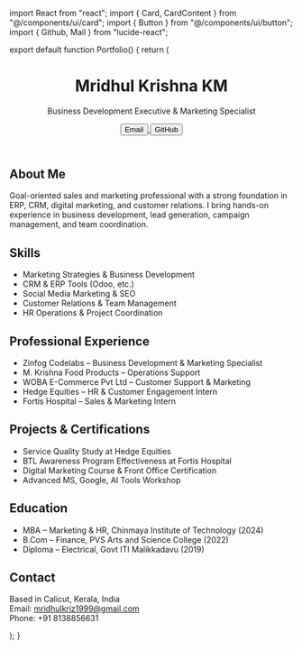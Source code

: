 import React from "react";
import { Card, CardContent } from "@/components/ui/card";
import { Button } from "@/components/ui/button";
import { Github, Mail } from "lucide-react";

export default function Portfolio() {
  return (
    <div className="min-h-screen bg-gray-100 p-6">
      <div className="max-w-5xl mx-auto">
        <header className="text-center mb-10">
          <h1 className="text-4xl font-bold mb-2">Mridhul Krishna KM</h1>
          <p className="text-lg text-gray-700">Business Development Executive & Marketing Specialist</p>
          <div className="flex justify-center gap-4 mt-4">
            <a href="mailto:mridhulkriz1999@gmail.com">
              <Button variant="outline"><Mail className="mr-2 h-4 w-4" />Email</Button>
            </a>
            <a href="https://github.com/your-github" target="_blank" rel="noopener noreferrer">
              <Button variant="outline"><Github className="mr-2 h-4 w-4" />GitHub</Button>
            </a>
          </div>
        </header>
        <section className="grid grid-cols-1 md:grid-cols-2 gap-6">
          <Card>
            <CardContent className="p-4">
              <h2 className="text-xl font-semibold mb-2">About Me</h2>
              <p>
                Goal-oriented sales and marketing professional with a strong foundation in ERP, CRM, digital marketing, and customer relations. I bring hands-on experience in business development, lead generation, campaign management, and team coordination.
              </p>
            </CardContent>
          </Card>
          <Card>
            <CardContent className="p-4">
              <h2 className="text-xl font-semibold mb-2">Skills</h2>
              <ul className="list-disc list-inside">
                <li>Marketing Strategies & Business Development</li>
                <li>CRM & ERP Tools (Odoo, etc.)</li>
                <li>Social Media Marketing & SEO</li>
                <li>Customer Relations & Team Management</li>
                <li>HR Operations & Project Coordination</li>
              </ul>
            </CardContent>
          </Card>
          <Card className="md:col-span-2">
            <CardContent className="p-4">
              <h2 className="text-xl font-semibold mb-2">Professional Experience</h2>
              <ul className="list-disc list-inside">
                <li>Zinfog Codelabs – Business Development & Marketing Specialist</li>
                <li>M. Krishna Food Products – Operations Support</li>
                <li>WOBA E-Commerce Pvt Ltd – Customer Support & Marketing</li>
                <li>Hedge Equities – HR & Customer Engagement Intern</li>
                <li>Fortis Hospital – Sales & Marketing Intern</li>
              </ul>
            </CardContent>
          </Card>
          <Card className="md:col-span-2">
            <CardContent className="p-4">
              <h2 className="text-xl font-semibold mb-2">Projects & Certifications</h2>
              <ul className="list-disc list-inside">
                <li>Service Quality Study at Hedge Equities</li>
                <li>BTL Awareness Program Effectiveness at Fortis Hospital</li>
                <li>Digital Marketing Course & Front Office Certification</li>
                <li>Advanced MS, Google, AI Tools Workshop</li>
              </ul>
            </CardContent>
          </Card>
          <Card>
            <CardContent className="p-4">
              <h2 className="text-xl font-semibold mb-2">Education</h2>
              <ul className="list-disc list-inside">
                <li>MBA – Marketing & HR, Chinmaya Institute of Technology (2024)</li>
                <li>B.Com – Finance, PVS Arts and Science College (2022)</li>
                <li>Diploma – Electrical, Govt ITI Malikkadavu (2019)</li>
              </ul>
            </CardContent>
          </Card>
          <Card>
            <CardContent className="p-4">
              <h2 className="text-xl font-semibold mb-2">Contact</h2>
              <p>
                Based in Calicut, Kerala, India<br />
                Email: mridhulkriz1999@gmail.com<br />
                Phone: +91 8138856631
              </p>
            </CardContent>
          </Card>
        </section>
      </div>
    </div>
  );
}
